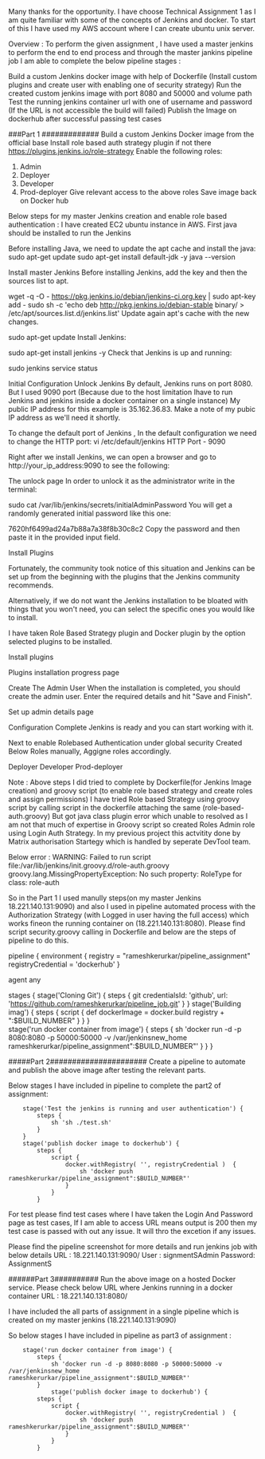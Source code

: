 Many thanks for the opportunity. 
I have choose Technical Assignment 1 as I am quite familiar with some of the concepts of Jenkins and docker. 
To start of this I have used my AWS account where I can create ubuntu unix server. 

Overview : To perform the given assignment , I have used a master jenkins to perform the end to end process and through the master jankins pipeline job I am able to complete the below pipeline stages :

Build a custom Jenkins docker image with help of Dockerfile (Install custom plugins and create user with enabling one of security strategy)
Run the created custom jenkins image with port 8080 and 50000 and volume path
Test the running jenkins container url with one of username and password (If the URL is not accessible the build will failed)
Publish the Image on dockerhub after successful passing test cases



###Part 1  #############
Build a custom Jenkins Docker image from the official base 
Install role based auth strategy plugin if not there https://plugins.jenkins.io/role-strategy
Enable the following roles:
1.	Admin
2.	Deployer
3.	Developer
4.	Prod-deployer
Give relevant access to the above roles
Save image back on Docker hub

Below steps for my master Jenkins creation and enable role based authentication :
I have created EC2 ubuntu instance in AWS. 
First java should be installed to run the Jenkins

Before installing Java, we need to update the apt cache and install the java:
sudo apt-get update
sudo apt-get install default-jdk -y
java --version

Install master Jenkins
Before installing Jenkins, add the key and then the sources list to apt.

wget -q -O - https://pkg.jenkins.io/debian/jenkins-ci.org.key | sudo apt-key add -
sudo sh -c 'echo deb http://pkg.jenkins.io/debian-stable binary/ > /etc/apt/sources.list.d/jenkins.list'
Update again apt's cache with the new changes.

sudo apt-get update
Install Jenkins:

sudo apt-get install jenkins -y
Check that Jenkins is up and running:

sudo jenkins service status

Initial Configuration
Unlock Jenkins
By default, Jenkins runs on port 8080. But I used 9090 port (Because due to the host limitation Ihave to run Jenkins and jenkins inside a docker container on a single instance) My public IP address for this example is 35.162.36.83. Make a note of my pubic IP address as we'll need it shortly.

To change the default port of Jenkins , In the default configuration we need to change the HTTP port: 
vi /etc/default/jenkins
HTTP Port - 9090

Right after we install Jenkins, we can open a browser and go to http://your_ip_address:9090 to see the following:

The unlock page
In order to unlock it as the administrator write in the terminal:

sudo cat /var/lib/jenkins/secrets/initialAdminPassword
You will get a randomly generated initial password like this one:

7620hf6499ad24a7b88a7a38f8b30c8c2
Copy the password and then paste it in the provided input field.

Install Plugins

Fortunately, the community took notice of this situation and Jenkins can be set up from the beginning with the plugins that the Jenkins community recommends.

Alternatively, if we do not want the Jenkins installation to be bloated with things that you won't need, you can select the specific ones you would like to install.

I have taken Role Based Strategy plugin and Docker plugin by the option selected plugins to be installed.

Install plugins

Plugins installation progress page

Create The Admin User
When the installation is completed, you should create the admin user. Enter the required details and hit "Save and Finish".

Set up admin details page

Configuration Complete
Jenkins is ready and you can start working with it.

Next to enable Rolebased Authentication under global security 
Created Below Roles manually, Aggigne roles accordingly.

Deployer
Developer
Prod-deployer

Note : Above steps I did tried to complete by Dockerfile(for Jenkins Image creation) and groovy script (to enable role based strategy and create roles and assign permissions) 
I have tried Role based Strategy using groovy script by calling script in the dockerfile attaching the same (role-based-auth.groovy)
But got java class plugin error which unable to resolved as I am not that much of expertise in Groovy script so created Roles Admin role using Login Auth Strategy.
In my previous project this actvitity done by Matrix authorisation Startegy which is handled by seperate DevTool team.

Below error : WARNING: Failed to run script file:/var/lib/jenkins/init.groovy.d/role-auth.groovy
groovy.lang.MissingPropertyException: No such property: RoleType for class: role-auth


So in the Part 1 I used manully steps(on my master Jenkins 18.221.140.131:9090) and also I used in pipeline automated process with the Authorization Strategy (with Logged in user having the full access) which works fineon the running container on (18.221.140.131:8080). Please find script security.groovy calling in Dockerfile and below are the steps of pipeline to do this.


pipeline {
  environment {
    registry = "rameshkerurkar/pipeline_assignment"
    registryCredential = 'dockerhub'
   }
  
  agent any
  
  stages {
      stage('Cloning Git') {
          steps {
              git credentialsId: 'github', url: 'https://github.com/rameshkerurkar/pipeline_job.git'
          }
        }
        stage('Building imag') {
            steps {
                script {
                    def dockerImage = docker.build registry + ":$BUILD_NUMBER"
                }
            }
        }    
        stage('run docker container from image') {
            steps {
                sh 'docker run -d -p 8080:8080 -p 50000:50000 -v /var/jenkinsnew_home rameshkerurkar/pipeline_assignment":$BUILD_NUMBER"'
            }
        }
      }  

#####Part 2######################
Create a pipeline to automate and publish the above image after testing the relevant parts.


Below stages I have included in pipeline to complete the part2 of assignment:



        stage('Test the jenkins is running and user authentication') {
            steps {
                sh 'sh ./test.sh'
            }
        }
        stage('publish docker image to dockerhub') {
            steps {
                script {
                    docker.withRegistry( '', registryCredential )  {
                        sh 'docker push rameshkerurkar/pipeline_assignment":$BUILD_NUMBER"'
                    }
                }  
            }


For test please find test cases where I have taken the Login And Password page as test cases, If I am able to access URL means output is 200 then my test case is passed with out any issue. It will thro the excetion if any issues.

Please find the pipeline screenshot for more details and run jenkins job with below details
URL : 18.221.140.131:9090/
User : signmentSAdmin
Password: AssignmentS

######Part 3##########
Run the above image on a hosted Docker service.
Please check below URL where Jenkins running in a docker container
URL : 18.221.140.131:8080/

I have included the all parts of assignment in a single pipeline which is created on my master jenkins (18.221.140.131:9090)

So below stages I have included in pipeline as part3 of assignment :


        stage('run docker container from image') {
            steps {
                sh 'docker run -d -p 8080:8080 -p 50000:50000 -v /var/jenkinsnew_home rameshkerurkar/pipeline_assignment":$BUILD_NUMBER"'
            }
                stage('publish docker image to dockerhub') {
            steps {
                script {
                    docker.withRegistry( '', registryCredential )  {
                        sh 'docker push rameshkerurkar/pipeline_assignment":$BUILD_NUMBER"'
                    }
                }  
            } 
            
            
            
            
